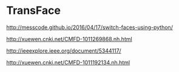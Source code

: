 # TransFace

http://messcode.github.io/2016/04/17/switch-faces-using-python/

http://xuewen.cnki.net/CMFD-1011269868.nh.html

http://ieeexplore.ieee.org/document/5344117/

http://xuewen.cnki.net/CMFD-1011192134.nh.html
